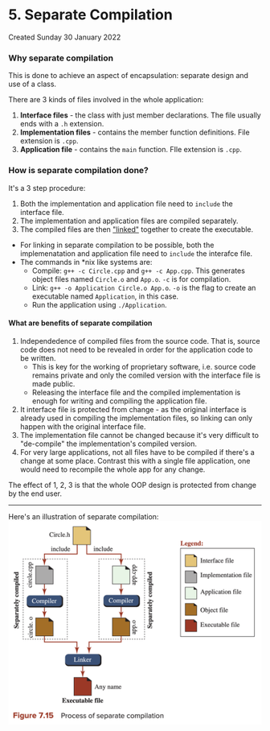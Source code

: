 # 5. Separate Compilation

Created Sunday 30 January 2022

### Why separate compilation

This is done to achieve an aspect of encapsulation: separate design and use of a class.

There are 3 kinds of files involved in the whole application:

1. **Interface files** - the class with just member declarations. The file usually ends with a `.h` extension.
2. **Implementation files** - contains the member function definitions. File extension is `.cpp`.
3. **Application file** - contains the `main` function. FIle extension is `.cpp`.

### How is separate compilation done?

It's a 3 step procedure:

1. Both the implementation and application file need to `include` the interface file.
2. The implementation and application files are compiled separately.
3. The compiled files are then ["linked"](<https://en.wikipedia.org/wiki/Linker_(computing)>) together to create the executable.

- For linking in separate compilation to be possible, both the implemenatation and application file need to `include` the interafce file.
- The commands in \*nix like systems are:
  - Compile: `g++ -c Circle.cpp` and `g++ -c App.cpp`. This generates object files named `Circle.o` and `App.o`. `-c` is for compilation.
  - Link: `g++ -o Application Circle.o App.o`. `-o` is the flag to create an executable named `Application`, in this case.
  - Run the application using `./Application`.

#### What are benefits of separate compilation

1. Independedence of compiled files from the source code. That is, source code does not need to be revealed in order for the application code to be written.
   - This is key for the working of proprietary software, i.e. source code remains private and only the comiled version with the interface file is made public.
   - Releasing the interface file and the compiled implementation is enough for writing and compiling the application file.
2. It interface file is protected from change - as the original interface is already used in compiling the implementation files, so linking can only happen with the original interface file.
3. The implementation file cannot be changed because it's very difficult to "de-compile" the implementation's compiled version.
4. For very large applications, not all files have to be compiled if there's a change at some place. Contrast this with a single file application, one would need to recompile the whole app for any change.

The effect of 1, 2, 3 is that the whole OOP design is protected from change by the end user.

---

Here's an illustration of separate compilation:
![](/assets/5._Separate_Compilation-image-1.png)
